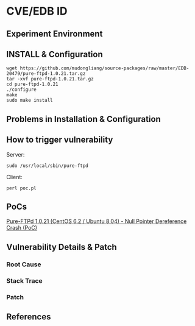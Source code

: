 # CVE/EDB ID

## Experiment Environment

## INSTALL & Configuration

```
wget https://github.com/mudongliang/source-packages/raw/master/EDB-20479/pure-ftpd-1.0.21.tar.gz
tar -xvf pure-ftpd-1.0.21.tar.gz
cd pure-ftpd-1.0.21
./configure
make
sudo make install
```

## Problems in Installation & Configuration


## How to trigger vulnerability

Server:

```
sudo /usr/local/sbin/pure-ftpd 
```

Client:

```
perl poc.pl
```

## PoCs

[Pure-FTPd 1.0.21 (CentOS 6.2 / Ubuntu 8.04) - Null Pointer Dereference Crash (PoC)](https://www.exploit-db.com/exploits/20479/)

## Vulnerability Details & Patch

### Root Cause

### Stack Trace

### Patch

## References
